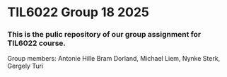 # TIL6022 Group 18 2025

### This is the pulic repository of our group assignment for TIL6022 course.

Group members: Antonie Hille Bram Dorland, Michael Liem, Nynke Sterk, Gergely Turi​
